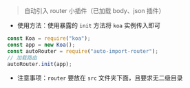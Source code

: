 > 自动引入 router 小插件（已加载 body、json 插件）

- 使用方法：使用暴露的 `init` 方法将 `koa` 实例传入即可

```js
const Koa = require("koa");
const app = new Koa();
const autoRouter = require("auto-import-router");
// 加载路由
autoRouter.init(app);
```

- 注意事项：`router` 要放在 `src` 文件夹下面，且要求无二级目录

